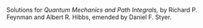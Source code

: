 Solutions for *Quantum Mechanics and Path Integrals,* by Richard P. Feynman and Albert R. Hibbs, emended by Daniel F. Styer.
